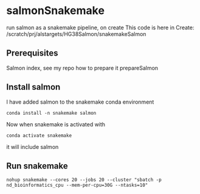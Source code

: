 # salmonSnakemake
run salmon as a snakemake pipeline, on create
This code is here in Create: /scratch/prj/alstargets/HG38Salmon/snakemakeSalmon

## Prerequisites
Salmon index, see my repo how to prepare it prepareSalmon

## Install salmon
I have added salmon to the snakemake conda environment

```
conda install -n snakemake salmon
```

Now when snakemake is activated with
```
conda activate snakemake
```
it will include salmon


## Run snakemake

```
nohup snakemake --cores 20 --jobs 20 --cluster "sbatch -p nd_bioinformatics_cpu --mem-per-cpu=30G --ntasks=10"
```

